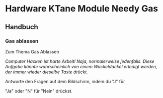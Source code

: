 # Hardware KTane Module Needy Gas



## Handbuch

### Gas ablassen

Zum Thema Gas Ablassen

*Computer Hacken ist harte Arbeit! Naja, normalerweise jedenfalls. Diese Aufgabe könnte wahrscheinlich von einem Wackeldackel  erledigt werden, der immer wieder dieselbe Taste drückt.*

Antworte den Fragen auf dem Bildschirm, indem du "J" für

"Ja" oder "N" für "Nein" drückst.
